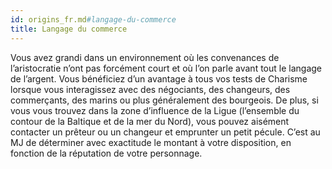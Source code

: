 ```yaml
---
id: origins_fr.md#langage-du-commerce
title: Langage du commerce
---
```


Vous avez grandi dans un environnement où les convenances de l’aristocratie n’ont pas forcément court et où l’on parle avant tout le langage de l’argent. Vous bénéficiez d’un avantage à tous vos tests de Charisme lorsque vous interagissez avec des négociants, des changeurs, des commerçants, des marins ou plus généralement des bourgeois. De plus, si vous vous trouvez dans la zone d’influence de la Ligue (l’ensemble du contour de la Baltique et de la mer du Nord), vous pouvez aisément contacter un prêteur ou un changeur et emprunter un petit pécule. C’est au MJ de déterminer avec exactitude le montant à votre disposition, en fonction de la réputation de votre personnage.

